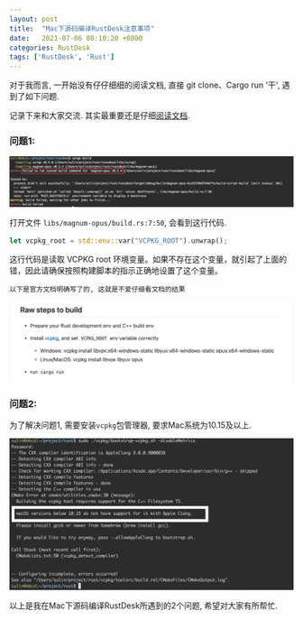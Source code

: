 ```yaml
---
layout: post
title:  "Mac下源码编译RustDesk注意事项"
date:   2021-07-06 08:10:20 +0800
categories: RustDesk
tags: ['RustDesk', 'Rust']
---
```

对于我而言, 一开始没有仔仔细细的阅读文档, 直接 git clone、Cargo run '干', 遇到了如下问题.

记录下来和大家交流. 其实最重要还是仔细[阅读文档](https://github.com/rustdesk/rustdesk).

### 问题1:
<a href='/img/rustdesk/01.jpg' target="_blank"><img src='/img/rustdesk/01.jpg' /></a>

打开文件 `libs/magnum-opus/build.rs:7:50`, 会看到这行代码.

```rust
let vcpkg_root = std::env::var("VCPKG_ROOT").unwrap();
```

这行代码是读取 VCPKG root 环境变量。如果不存在这个变量，就引起了上面的错，因此请确保按照构建脚本的指示正确地设置了这个变量。

`以下是官方文档明确写了的, 这就是不爱仔细看文档的结果`

<a href='/img/rustdesk/02.jpeg' target="_blank"><img src='/img/rustdesk/02.jpeg' /></a>

### 问题2:

为了解决问题1, 需要安装`vcpkg`包管理器, 要求Mac系统为10.15及以上.

<a href='/img/rustdesk/03.jpeg' target="_blank"><img src='/img/rustdesk/03.jpeg' /></a>

以上是我在Mac下源码编译RustDesk所遇到的2个问题, 希望对大家有所帮忙.
